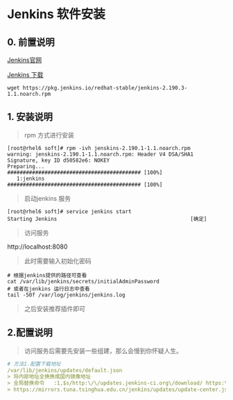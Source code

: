 # Jenkins 软件安装

 

## 0. 前置说明

[Jenkins官网](https://jenkins.io/zh/)

[Jenkins 下载](https://jenkins.io/zh/download/)

```shell
wget https://pkg.jenkins.io/redhat-stable/jenkins-2.190.3-1.1.noarch.rpm
```

## 1. 安装说明

> rpm 方式进行安装

```shell
[root@rhel6 soft]# rpm -ivh jenskins-2.190.1-1.1.noarch.rpm 
warning: jenskins-2.190.1-1.1.noarch.rpm: Header V4 DSA/SHA1 Signature, key ID d50582e6: NOKEY
Preparing...                ########################################### [100%]
   1:jenkins                ########################################### [100%]
```

> 启动jenkins 服务

```shell
[root@rhel6 soft]# service jenkins start
Starting Jenkins                                           [确定]
```

> 访问服务

http://localhost:8080

> 此时需要输入初始化密码

```shell
# 根据jenkins提供的路径可查看
cat /var/lib/jenkins/secrets/initialAdminPassword
# 或者在jenkins 运行日志中查看
tail -50f /var/log/jenkins/jenkins.log
```

> 之后安装推荐插件即可

## 2.配置说明

> 访问服务后需要先安装一些组建，那么会慢到你怀疑人生。

```yaml
# 方法1.配置下载地址
/var/lib/jenkins/updates/default.json
> 将内部地址全换换成国内镜像地址
> 全局替换命令   :1,$s/http:\/\/updates.jenkins-ci.org\/download/ https:\/\/mirrors.tuna.tsinghua.edu.cn\/jenkins/g
> https://mirrors.tuna.tsinghua.edu.cn/jenkins/updates/update-center.json
```

